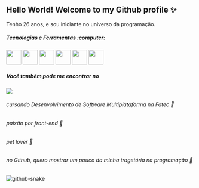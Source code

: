 ## Hello World! Welcome to my Github profile ✨ 

Tenho 26 anos, e sou iniciante no universo da programação.

<h5> Tecnologias e Ferramentas :computer: </h5>

  <div style="display: inline">
    <img width='40' height='40' src="https://cdn.jsdelivr.net/gh/devicons/devicon@latest/icons/java/java-original-wordmark.svg" />
    <img width='40' height='40' src="https://cdn.jsdelivr.net/gh/devicons/devicon@latest/icons/javascript/javascript-original.svg" />
    <img width='40' height='40' src="https://cdn.jsdelivr.net/gh/devicons/devicon@latest/icons/css3/css3-original-wordmark.svg" />
    <img width='40' height='40' src="https://cdn.jsdelivr.net/gh/devicons/devicon@latest/icons/html5/html5-original.svg" />
    <img width='40' height='40' src="https://cdn.jsdelivr.net/gh/devicons/devicon@latest/icons/cplusplus/cplusplus-original.svg" />
    <img width='40' height='40' src="https://cdn.jsdelivr.net/gh/devicons/devicon@latest/icons/mysql/mysql-plain-wordmark.svg" />     
  </div>
  <h5>Você também pode me encontrar no</h5>
  <a href="https://www.linkedin.com/in/beatriz-martins-10343713b/" target="_blank"><img src="https://img.shields.io/badge/linkedin-%230077B5.svg?style=for-the-badge&logo=linkedin&logoColor=white"/></a>

<section>
   <h6>cursando Desenvolvimento de Software Multiplataforma na Fatec 📘</h6>
   <h6>paixão por front-end 💜</h6>
   <h6>pet lover 🐶</h6>
   <h6>no Github, quero mostrar um pouco da minha tragetória na programação 🚀 </h6>
</section>

<picture>
  <source media="(prefers-color-scheme: dark)" srcset="github-snake-dark.svg" />
  <source media="(prefers-color-scheme: light)" srcset="github-snake.svg" />
  <img alt="github-snake" src="github-snake.svg" />
</picture>
         


          
